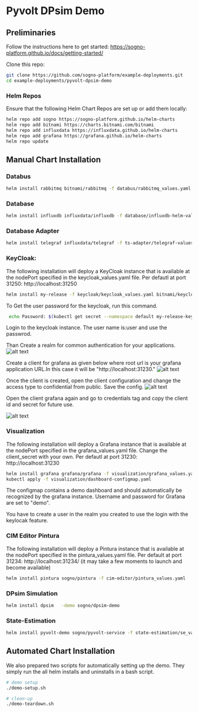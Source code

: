 # Pyvolt DPsim Demo

## Preliminaries

Follow the instructions here to get started:
https://sogno-platform.github.io/docs/getting-started/

Clone this repo:
```bash
git clone https://github.com/sogno-platform/example-deployments.git
cd example-deployments/pyvolt-dpsim-demo
```

### Helm Repos

Ensure that the following Helm Chart Repos are set up or add them locally:

```bash
helm repo add sogno https://sogno-platform.github.io/helm-charts
helm repo add bitnami https://charts.bitnami.com/bitnami
helm repo add influxdata https://influxdata.github.io/helm-charts
helm repo add grafana https://grafana.github.io/helm-charts
helm repo update
```

## Manual Chart Installation

### Databus

```bash
helm install rabbitmq bitnami/rabbitmq -f databus/rabbitmq_values.yaml
```

### Database

```bash
helm install influxdb influxdata/influxdb -f database/influxdb-helm-values.yaml
```

### Database Adapter

```bash
helm install telegraf influxdata/telegraf -f ts-adapter/telegraf-values.yaml
```

### KeyCloak:    

The following installation will deploy a KeyCloak instance that is available at the nodePort specified in the keycloak_values.yaml file.
Per defautl at port 31250: http://localhost:31250

```bash
helm install my-release -f keycloak/keycloak_values.yaml bitnami/keycloak
```
To Get the user password for the keycloak, run this command.
```bash
 echo Password: $(kubectl get secret --namespace default my-release-keycloak -o jsonpath="{.data.admin-password}" | base64 --decode)
```
Login to the keycloak instance. The user name is:user and use the passwrod.

Than Create a realm for common authentication for your applications.
![alt text](https://i2.wp.com/www.techrunnr.com/wp-content/uploads/2020/07/Screenshot-from-2020-07-12-22-19-43.png?w=775&ssl=1)

Create a client for grafana as given below where root url is your grafana application URL.In this case it will be "http://localhost:31230."
![alt text](https://i0.wp.com/www.techrunnr.com/wp-content/uploads/2020/07/Screenshot-from-2020-07-12-23-18-38.png?w=850&ssl=1)

Once the client is created, open the client configuration and change the access type to confidential from public. Save the config.
![alt text](https://i0.wp.com/www.techrunnr.com/wp-content/uploads/2020/07/Screenshot-from-2020-07-12-23-23-08.png?w=702&ssl=1)

Open the client grafana again and go to credentials tag and copy the client id and secret for future use.

![alt text](https://i0.wp.com/www.techrunnr.com/wp-content/uploads/2020/07/Screenshot-from-2020-07-12-23-23-32.png?w=710&ssl=1 )


### Visualization

The following installation will deploy a Grafana instance that is available at the nodePort specified in the grafana_values.yaml file. 
Change the client_secret with your own.
Per defautl at port 31230: http://localhost:31230

```bash
helm install grafana grafana/grafana -f visualization/grafana_values.yaml
kubectl apply -f visualization/dashboard-configmap.yaml
```
The configmap contains a demo dashboard and should automatically be recognized by the grafana instance. Username and password for Grafana are set to "demo".

You have to create a user in the realm you created to use the login with the keylocak feature.

### CIM Editor Pintura

The following installation will deploy a Pintura instance that is available at the nodePort specified in the pintura_values.yaml file.
Per default at port 31234: http://localhost:31234/ (it may take a few moments to launch and become available)

```bash
helm install pintura sogno/pintura -f cim-editor/pintura_values.yaml
```
### DPsim Simulation

```bash
helm install dpsim   -demo sogno/dpsim-demo
```

### State-Estimation
```bash
helm install pyvolt-demo sogno/pyvolt-service -f state-estimation/se_values.yaml
```

## Automated Chart Installation

We also prepared two scripts for automatically setting up the demo. They simply run the all helm installs and uninstalls in a bash script.

```bash
# demo setup
./demo-setup.sh

# clean-up
./demo-teardown.sh
```
